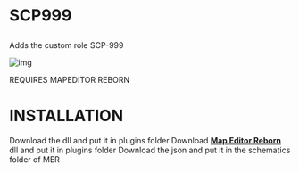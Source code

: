 # <p>SCP999</p>
Adds the custom role SCP-999

   ![img](https://img.shields.io/github/downloads/AleRabo/SCP999/total.svg)


   REQUIRES MAPEDITOR REBORN


# INSTALLATION

Download the dll and put it in plugins folder
Download **[Map Editor Reborn](https://github.com/Michal78900/MapEditorReborn)** dll and put it in plugins folder
Download the json and put it in the schematics folder of MER
